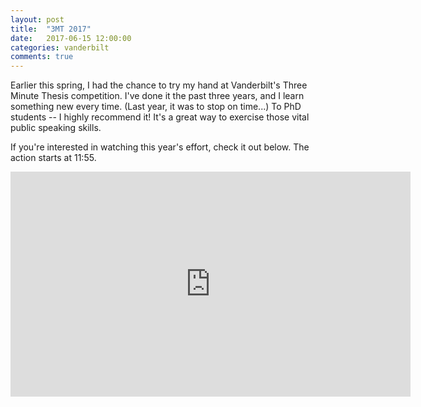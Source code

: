 ```yaml
---
layout: post
title:  "3MT 2017"
date:   2017-06-15 12:00:00
categories: vanderbilt
comments: true
---
```


Earlier this spring, I had the chance to try my hand at Vanderbilt's Three Minute Thesis competition. I've done it the past three years, and I learn something new every time. (Last year, it was to stop on time...) To PhD students -- I highly recommend it! It's a great way to exercise those vital public speaking skills. 

If you're interested in watching this year's effort, check it out below. The action starts at 11:55. 

<iframe width="640" height="360" src="https://www.youtube.com/embed/7iRus7fqljs?t=715" frameborder="0" allowfullscreen></iframe>